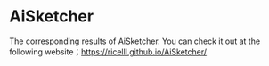 # AiSketcher
The corresponding results of AiSketcher.
You can check it out at the following website；https://ricelll.github.io/AiSketcher/
